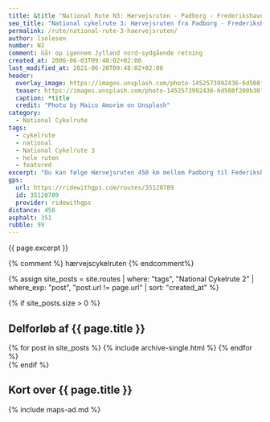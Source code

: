 ```yaml
---
title: &title "National Rute N3: Hærvejsruten - Padborg - Frederikshavn"
seo_title: "National cykelrute 3: Hærvejsruten fra Padborg - Frederikshavn"
permalink: /rute/national-rute-3-haervejsruten/
author: lsolesen
number: N2
comment: Går op igennem Jylland nord-sydgående retning
created_at: 2006-06-03T09:48:02+02:00
last_modified_at: 2021-06-20T09:48:02+02:00
header:
  overlay_image: https://images.unsplash.com/photo-1452573992436-6d508f200b30?ixlib=rb-1.2.1&ixid=eyJhcHBfaWQiOjEyMDd9&auto=format&fit=crop&h=600&w=1200&q=10
  teaser: https://images.unsplash.com/photo-1452573992436-6d508f200b30?ixlib=rb-1.2.1&ixid=eyJhcHBfaWQiOjEyMDd9&auto=format&fit=crop&h=300&w=400&q=10
  caption: *title
  credit: "Photo by Maico Amorim on Unsplash"
category:
  - National Cykelrute
tags:
  - cykelrute
  - national
  - National Cykelrute 3
  - hele ruten
  - featured
excerpt: "Du kan følge Hærvejsruten 450 km mellem Padborg til Federikshavn. Hærvejsruten er en historisk national cykelrute med rigtig mange oplevelser undervejs. Det fører endda over grænsen til Rendsburg i Tyskland."
gps:
  url: https://ridewithgps.com/routes/35120789
  id: 35120789
  provider: ridewithgps
distance: 450
asphalt: 351
rubble: 99
---
```


{{ page.excerpt }}

{% comment %}
hærvejscykelruten
{% endcomment%}

{% assign site_posts = site.routes | where: "tags", "National Cykelrute 2" | where_exp: "post", "post.url != page.url" | sort: "created_at" %}

{% if site_posts.size > 0 %}

## Delforløb af {{ page.title }}

<div class="feature__wrapper">
  {% for post in site_posts %}
    {% include archive-single.html %}
  {% endfor %}
</div>
{% endif %}

## Kort over {{ page.title }}

{% include maps-ad.md %}
